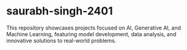 # saurabh-singh-2401
This repository showcases projects focused on AI, Generative AI, and Machine Learning, featuring model development, data analysis, and innovative solutions to real-world problems.
